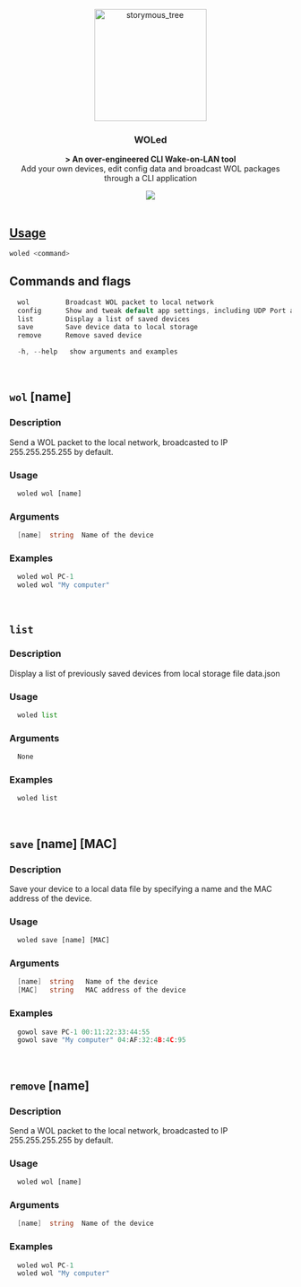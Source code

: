 <p align="center">
  <img src="https://github.com/aleixfortm/gowol/assets/95043218/1bce0a50-3bdb-42ef-82c5-ce158e18938f" alt="storymous_tree" width="200" height="auto">
</p>



### **<p align="center">WOLed</p>**


<p align="center"><strong>> An over-engineered CLI Wake-on-LAN tool</strong><br>Add your own devices, edit config data and broadcast WOL packages through a CLI application</p>

<div align="center">
  <a href="https://skillicons.dev">
    <img src="https://skillicons.dev/icons?i=go" /
  </a>
</div>


<br>

## Usage
```go
woled <command>
```

## Commands and flags
```go
  wol         Broadcast WOL packet to local network
  config      Show and tweak default app settings, including UDP Port and broadcast IP address
  list        Display a list of saved devices
  save        Save device data to local storage
  remove      Remove saved device
```
```go
  -h, --help   show arguments and examples
```

<br>

## <code>wol</code> [name]
### <strong>Description</strong>
Send a WOL packet to the local network, broadcasted to IP 255.255.255.255 by default.

### <strong>Usage</strong>
```python
  woled wol [name]
```
### <strong>Arguments</strong>
```go
  [name]  string  Name of the device
```
### <strong>Examples</strong>
```go
  woled wol PC-1
  woled wol "My computer"
```

<br>

## <code>list</code>
### <strong>Description</strong>
Display a list of previously saved devices from local storage file data.json

### <strong>Usage</strong>
```python
  woled list
```
### <strong>Arguments</strong>
```go
  None
```
### <strong>Examples</strong>
```go
  woled list
```

<br>

## <code>save</code> [name] [MAC]
### <strong>Description</strong>
Save your device to a local data file by specifying a name and the MAC address of the device.

### <strong>Usage</strong>
```python
  woled save [name] [MAC]
```
### <strong>Arguments</strong>
```go
  [name]  string   Name of the device
  [MAC]   string   MAC address of the device
```
### <strong>Examples</strong>
```go
  gowol save PC-1 00:11:22:33:44:55
  gowol save "My computer" 04:AF:32:4B:4C:95
```

<br>

## <code>remove</code> [name]
### <strong>Description</strong>
Send a WOL packet to the local network, broadcasted to IP 255.255.255.255 by default.

### <strong>Usage</strong>
```python
  woled wol [name]
```
### <strong>Arguments</strong>
```go
  [name]  string  Name of the device
```
### <strong>Examples</strong>
```go
  woled wol PC-1
  woled wol "My computer"
```

<br>
